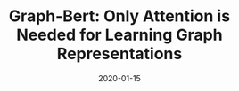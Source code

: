 ---
title: "Graph-Bert: Only Attention is Needed for Learning Graph Representations"
collection: preprints
permalink: /publication/GraphBert
date: 2020-01-15
year: "2020"
venue: "arxiv"
city: 
state: ""
thumbnail: "GraphBert.png"
teaser : 
authors: "Jiawei Zhang, Haopeng Zhang, Congying Xia, Li Sun"
bibtex: GraphBert.txt
uri: https://arxiv.org/abs/2001.05140
arxiv: 
project: 
source: https://github.com/jwzhanggy/Graph-Bert
poster: 
data:
---